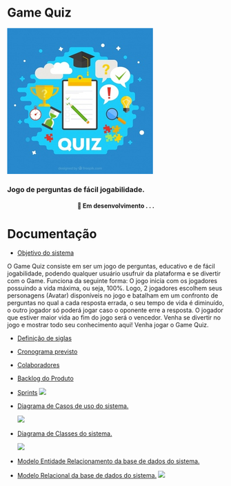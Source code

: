 #  Game Quiz


![Capa do Projeto](https://github.com/DayvsonGomes/Documentacao/blob/main/fundo-questionario-com-itens-em-design-plano_23-2147599082.jpg)



### Jogo de perguntas de fácil jogabilidade.

<h4 align="center"> 
	🚧  Em desenvolvimento . . .
</h4>

# Documentação


* [Objetivo do sistema](#sobre-o-objetivo-do-sistema)

O Game Quiz consiste em ser um jogo de perguntas, educativo e de fácil jogabilidade, podendo qualquer usuário usufruir da plataforma e se divertir com o Game.
Funciona da seguinte forma: O jogo inicia com os jogadores possuindo a vida máxima, ou seja, 100%. Logo, 2 jogadores escolhem seus personagens (Avatar) disponíveis no jogo e batalham em um confronto de perguntas no qual a cada resposta errada, o seu tempo de vida é diminuído, o outro jogador só poderá jogar caso o oponente erre a resposta. O jogador que estiver maior vida ao fim do jogo será o vencedor.
Venha se divertir no jogo e mostrar todo seu conhecimento aqui! Venha jogar o Game Quiz.


* [Definição de siglas](#definicao-siglas)
 

* [Cronograma previsto](#cronograma)
 

* [Colaboradores](#colaboradores)
 

* [Backlog do Produto](#backlog-produto)
 

* [Sprints](#sprints)
![](https://www.notion.so/Trabalho-Final-A3-ac22bb50ea96402b9789fa42a1f10755)

* [Diagrama de Casos de uso do sistema.](#diagrama-caso-de-uso)

    ![](https://github.com/Game-Quiz/Documentacao/blob/main/Untitled%20Diagram-Page-5.drawio%20(1).png)
 

* [Diagrama de Classes do sistema.](#diagrama-de-classes-do-sistema)

   ![](https://github.com/Game-Quiz/Documentacao/blob/main/Diagrama%20de%20Classe.jpg)
  

* [Modelo Entidade Relacionamento da base de dados do sistema.](#modelo-entidade-relacional)


* [Modelo Relacional da base de dados do sistema.](#modelo-relacional)
 ![](https://github.com/DayvsonGomes/Documentacao/commit/eef0b3f58a40eaf9d89dfed1766c4342acd8dbe6?short_path=5a834b5#diff-5a834b5908df3aa6316cbab0c3ae8a72c41507e1cf85d018bcfe2b734b9fcc87)
